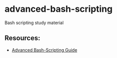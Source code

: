 # advanced-bash-scripting
Bash scripting study material

## Resources:

* [Advanced Bash-Scripting Guide](http://tldp.org/LDP/abs/html/)
